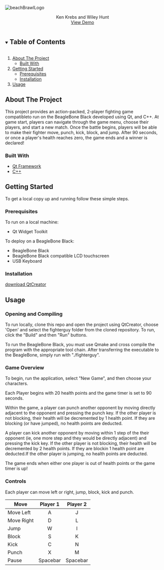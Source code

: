 ![beachBrawlLogo](https://user-images.githubusercontent.com/56164075/115942623-22fdf980-a479-11eb-8b8b-97b2b09770df.png)
<br />
<p align="center">
  <p align="center">
    Ken Krebs and Wiley Hunt
    <br />
    <a href="https://youtu.be/NNXgg9nqYGY">View Demo</a>
  </p>
</p>


<!-- TABLE OF CONTENTS -->
<details open="open">
  <summary><h2 style="display: inline-block">Table of Contents</h2></summary>
  <ol>
    <li>
      <a href="#about-the-project">About The Project</a>
      <ul>
        <li><a href="#built-with">Built With</a></li>
      </ul>
    </li>
    <li>
      <a href="#getting-started">Getting Started</a>
      <ul>
        <li><a href="#prerequisites">Prerequisites</a></li>
        <li><a href="#installation">Installation</a></li>
      </ul>
    </li>
    <li><a href="#usage">Usage</a></li>
  </ol>
</details>


<!-- ABOUT THE PROJECT -->
## About The Project


This project provides an action-packed, 2-player fighting game compatibleto run on the BeagleBone Black developed using Qt, and C++. At game start, players can navigate through the game menu, choose their players, and start a new match. Once the battle begins, players
will be able to make their fighter move, punch, kick, block, and jump. After 90 seconds, or once a player's health reaches zero, the game ends and a winner is declared!

### Built With

* [Qt Framework](https://www.qt.io/download)
* [C++](https://www.cplusplus.com/)


<!-- GETTING STARTED -->
## Getting Started

To get a local copy up and running follow these simple steps.

### Prerequisites
To run on a local machine:
* Qt Widget Toolkit

To deploy on a BeagleBone Black:
* BeagleBone Black
* BeagleBone Black compatible LCD touchscreen 
* USB Keyboard

  
### Installation
[download QtCreator](https://www.qt.io/download)

<!-- USAGE EXAMPLES -->
## Usage

### Opening and Compiling
To run locally, clone this repo and open the project using QtCreator, choose 'Open' and select the fighterguy folder from the cloned repository. To run, click the "Build" and then "Run" buttons.

To run the BeagleBone Black, you must use Qmake and cross compile the program with the appropriate tool chain. After transferring the executable to the BeagleBone, simply run with "./fighterguy". 

### Game Overview
To begin, run the application, select "New Game", and then choose your characters.

Each Player begins with 20 health points and the game timer is set to 90 seconds.

Within the game, a player can punch another opponent by moving directly adjacent to the opponent and pressing the punch key. If the other player is not blocking, their health will be decremented by 1 health point. If they are blocking (or have jumped), no health points are deducted. 

A player can kick another opponent by moving within 1 step of the their opponent (ie, one more step and they would be directly adjacent) and pressing the kick key. If the other player is not blocking, their health will be decremented by 2 health points. If they are blockin 1 health point are deducted.If the other player is jumping, no health points are deducted.

The game ends when either one player is out of health points or the game timer is up!

### Controls
Each player can move left or right, jump, block, kick and punch. 


|Move        |Player 1    | Player 2   |
| ---------- |:----------:|:----------:|
|Move Left   |A           |J           |
|Move Right  |D           |L           |
|Jump        |W           |I           |
|Block       |S           |K           |
|Kick        |C           |N           |
|Punch       |X           |M           |
|Pause       |Spacebar    |Spacebar    |




